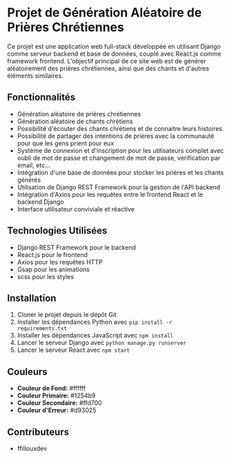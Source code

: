 # Projet de Génération Aléatoire de Prières Chrétiennes

Ce projet est une application web full-stack développée en utilisant Django comme serveur backend et base de données, couplé avec React.js comme framework frontend. L'objectif principal de ce site web est de générer aléatoirement des prières chrétiennes, ainsi que des chants et d'autres éléments similaires.

## Fonctionnalités

- Génération aléatoire de prières chrétiennes
- Génération aléatoire de chants chrétiens
- Possibilité d'écouter des chants chrétiens et de connaitre leurs histoires
- Possibilité de partager des intentions de prières avec la communauté pour que les gens prient pour eux
- Système de connexion et d'inscription pour les utilisateurs complet avec oubli de mot de passe et changement de mot de passe, verification par email, etc...
- Intégration d'une base de données pour stocker les prières et les chants générés
- Utilisation de Django REST Framework pour la gestion de l'API backend
- Intégration d'Axios pour les requêtes entre le frontend React et le backend Django
- Interface utilisateur conviviale et réactive

## Technologies Utilisées

- Django REST Framework pour le backend
- React.js pour le frontend
- Axios pour les requêtes HTTP
- Gsap pour les animations
- scss pour les styles

## Installation

1. Cloner le projet depuis le dépôt Git 
2. Installer les dépendances Python avec `pip install -r requirements.txt`
3. Installer les dépendances JavaScript avec `npm install`
4. Lancer le serveur Django avec `python manage.py runserver`
5. Lancer le serveur React avec `npm start`

## Couleurs

- **Couleur de Fond:** #ffffff
- **Couleur Primaire:** #1254b9
- **Couleur Secondaire:** #ffd700
- **Couleur d'Erreur:** #d93025

## Contributeurs

- ffillouxdev


